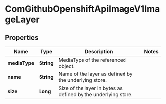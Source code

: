 
# ComGithubOpenshiftApiImageV1ImageLayer

## Properties
Name | Type | Description | Notes
------------ | ------------- | ------------- | -------------
**mediaType** | **String** | MediaType of the referenced object. | 
**name** | **String** | Name of the layer as defined by the underlying store. | 
**size** | **Long** | Size of the layer in bytes as defined by the underlying store. | 



